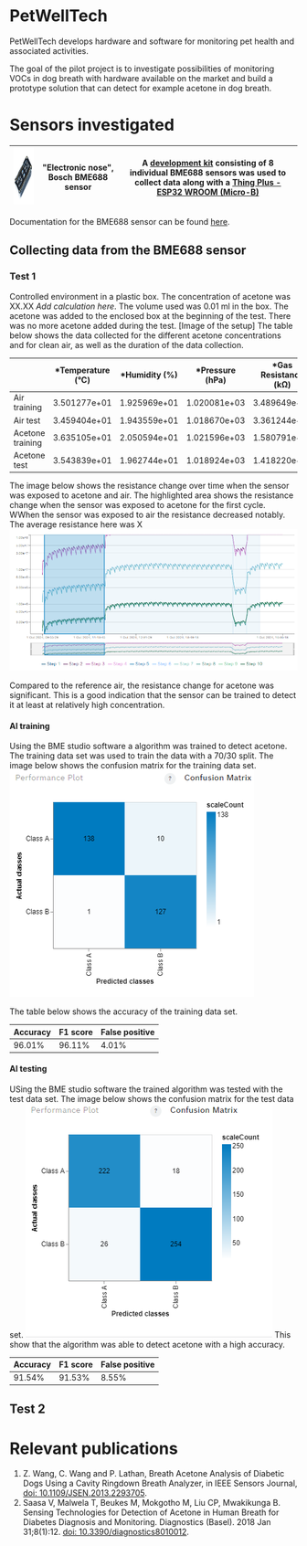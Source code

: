 # PetWellTech 

PetWellTech develops hardware and software for monitoring pet health and associated activities.

The goal of the pilot project is to investigate possibilities of monitoring VOCs in dog breath with hardware available on the market and build a prototype solution 
that can detect for example acetone in dog breath. 

# Sensors investigated 
| <img src="https://github.com/iot-lnu/iotlab-pilotcase-jemac/raw/main/images/image-4.png" width="145" height="100"> | "Electronic nose", Bosch BME688 sensor | A [development kit](https://www.sparkfun.com/products/19630) consisting of 8 individual BME688 sensors was used to collect data along with a [Thing Plus - ESP32 WROOM (Micro-B)](https://www.sparkfun.com/products/15663) |
| --------------------------------------------------------------- | -------------------------------------- | ----------------------------------------------------------------------------------------------------------------------------------------------------------------------------------------------- |

Documentation for the BME688 sensor can be found [here](https://www.bosch-sensortec.com/software/bme/docs/overview/getting-started.html).

## Collecting data from the BME688 sensor 

### Test 1 
Controlled environment in a plastic box. The concentration of acetone was XX.XX *Add calculation here*. The volume used was 0.01 ml in the box. 
The acetone was added to the enclosed box at the beginning of the test. There was no more acetone added during the test. 
[Image of the setup]
The table below shows the data collected for the different acetone concentrations and for clean air, as well as the duration of the data collection.

|               | \*Temperature (°C) | \*Humidity (%) | \*Pressure (hPa) | \*Gas Resistance (kΩ) | Duration (hours) |
| ------------- | ------------------ | -------------- | ---------------- | --------------------- | ---------------- |
| Air training  |     3.501277e+01   | 1.925969e+01   | 1.020081e+03     | 3.489649e+07          | xxx      |
|  Air test     |     3.459404e+01   | 1.943559e+01   | 1.018670e+03     | 3.361244e+07          | xxx      |
|Acetone training| 3.635105e+01       | 2.050594e+01   | 1.021596e+03     | 1.580791e+07          | xxx        |
| Acetone test  | 3.543839e+01       | 1.962744e+01   |  1.018924e+03    | 1.418220e+07          | xxx|

The image below shows the resistance change over time when the sensor was exposed to acetone and air. The highlighted area shows the resistance change when the sensor was exposed to acetone for the first cycle. WWhen the sensor was exposed to air the resistance decreased notably. The average resistance here was X
![alt text](images/graf_test1-10_2_hour.png)

Compared to the reference air, the resistance change for acetone was significant. This is a good indication that the sensor can be trained to detect it at least at relatively high concentration.

#### AI training

Using the BME studio software a algorithm was trained to detect acetone. The training data set was used to train the data with a 70/30 split. 
The image below shows the confusion matrix for the training data set.
![confusion matrix](images/test2_10_training.png)

The table below shows the accuracy of the training data set.

| Accuracy | F1 score | False positive |
| -------- | -------- | -------------- |
| 96.01%   | 96.11%   | 4.01%          |

#### AI testing
USing the BME studio software the trained algorithm was tested with the test data set. The image below shows the confusion matrix for the test data set.
![confusion matrix](images/test_2_10_test.png)
This show that the algorithm was able to detect acetone with a high accuracy.

| Accuracy | F1 score | False positive |
| -------- | -------- | -------------- |
| 91.54%   | 91.53%   | 8.55%          |

## Test 2


# Relevant publications 

1. Z. Wang, C. Wang and P. Lathan, Breath Acetone Analysis of Diabetic Dogs Using a Cavity Ringdown Breath Analyzer, in IEEE Sensors Journal, [doi: 10.1109/JSEN.2013.2293705](https://ieeexplore.ieee.org/document/6678180).
2. Saasa V, Malwela T, Beukes M, Mokgotho M, Liu CP, Mwakikunga B. Sensing Technologies for Detection of Acetone in Human Breath for Diabetes Diagnosis and Monitoring. Diagnostics (Basel). 2018 Jan 31;8(1):12. [doi: 10.3390/diagnostics8010012](https://www.ncbi.nlm.nih.gov/pmc/articles/PMC5871995/).  
 
